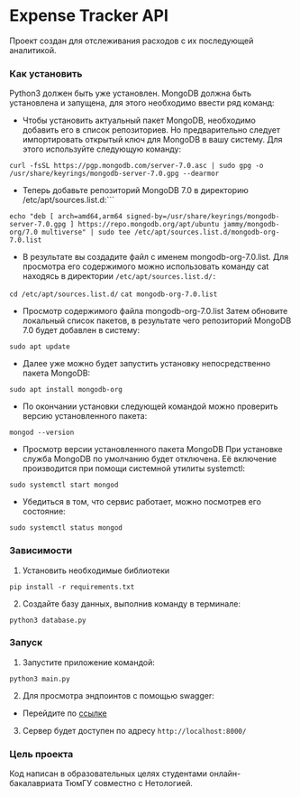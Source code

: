 # Expense Tracker API

Проект создан для отслеживания расходов с их последующей аналитикой.


### Как установить

Python3 должен быть уже установлен.
MongoDB должна быть установлена и запущена, для этого необходимо ввести ряд команд:

* Чтобы установить актуальный пакет MongoDB, необходимо добавить его в список репозиториев. Но предварительно следует импортировать открытый ключ для MongoDB в вашу систему. Для этого используйте следующую команду:

```curl -fsSL https://pgp.mongodb.com/server-7.0.asc | sudo gpg -o /usr/share/keyrings/mongodb-server-7.0.gpg --dearmor```


* Теперь добавьте репозиторий MongoDB 7.0 в директорию /etc/apt/sources.list.d:```

```echo "deb [ arch=amd64,arm64 signed-by=/usr/share/keyrings/mongodb-server-7.0.gpg ] https://repo.mongodb.org/apt/ubuntu jammy/mongodb-org/7.0 multiverse" | sudo tee /etc/apt/sources.list.d/mongodb-org-7.0.list```


* В результате вы создадите файл с именем mongodb-org-7.0.list. Для просмотра его содержимого можно использовать команду cat находясь в директории `/etc/apt/sources.list.d/:`

```cd /etc/apt/sources.list.d/```
```cat mongodb-org-7.0.list```


* Просмотр содержимого файла mongodb-org-7.0.list
Затем обновите локальный список пакетов, в результате чего репозиторий MongoDB 7.0 будет добавлен в систему:

```sudo apt update```


* Далее уже можно будет запустить установку непосредственно пакета MongoDB:

```sudo apt install mongodb-org```


* По окончании установки следующей командой можно проверить версию установленного пакета:

```mongod --version```


* Просмотр версии установленного пакета MongoDB
При установке служба MongoDB по умолчанию будет отключена. Её включение производится при помощи системной утилиты systemctl:

```sudo systemctl start mongod```


* Убедиться в том, что сервис работает, можно посмотрев его состояние:

```sudo systemctl status mongod```


### Зависимости

1. Установить необходимые библиотеки

```pip install -r requirements.txt```

2. Создайте базу данных, выполнив команду в терминале:

```python3 database.py```


### Запуск

1. Запустите приложение командой:

```python3 main.py```

2. Для просмотра эндпоинтов с помощью swagger:

* Перейдите по [ссылке](https://mrgosling.github.io/budget/)

3. Сервер будет доступен по адресу `http://localhost:8000/`


### Цель проекта

Код написан в образовательных целях студентами онлайн-бакалавриата ТюмГУ совместно с Нетологией.
